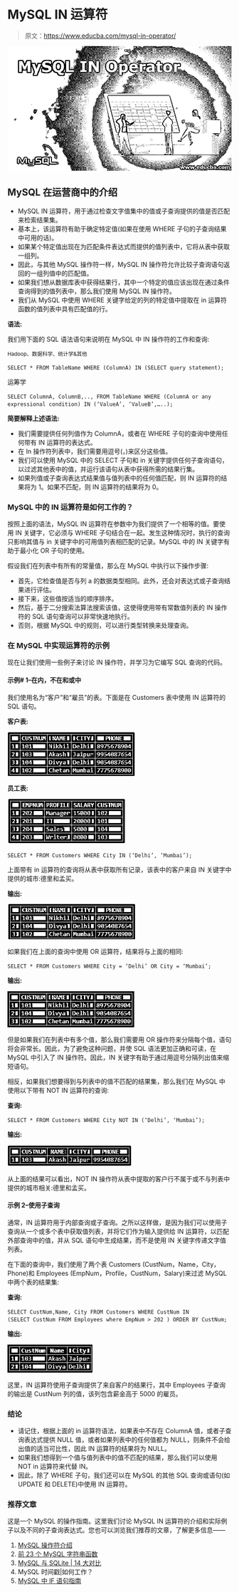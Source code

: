 # MySQL IN 运算符

> 原文：<https://www.educba.com/mysql-in-operator/>

![MySQL IN Operator](img/28d605399b39542fb426d4d913e8205a.png)



## MySQL 在运营商中的介绍

*   MySQL IN 运算符，用于通过检查文字值集中的值或子查询提供的值是否匹配来检索结果集。
*   基本上，该运算符有助于确定特定值(如果在使用 WHERE 子句的子查询结果中可用的话)。
*   如果某个特定值出现在为匹配条件表达式而提供的值列表中，它将从表中获取一组列。
*   因此，与其他 MySQL 操作符一样，MySQL IN 操作符允许比较子查询语句返回的一组列值中的匹配值。
*   如果我们想从数据库表中获得结果行，其中一个特定的值应该出现在通过条件查询得到的值列表中，那么我们使用 MySQL IN 操作符。
*   我们从 MySQL 中使用 WHERE 关键字给定的列的特定值中提取在 in 运算符函数的值列表中具有匹配值的行。

**语法:**

我们用下面的 SQL 语法语句来说明在 MySQL 中 IN 操作符的工作和查询:

<small>Hadoop、数据科学、统计学&其他</small>

`SELECT * FROM TableName WHERE (ColumnA) IN (SELECT query statement);`

运筹学

`SELECT ColumnA, ColumnB,.., FROM TableName WHERE (ColumnA or any expressional condition) IN (‘ValueA’, ‘ValueB’,…..);`

**简要解释上述语法:**

*   我们需要提供任何列值作为 ColumnA，或者在 WHERE 子句的查询中使用任何带有 IN 运算符的表达式。
*   在 In 操作符列表中，我们需要用逗号(，)来区分这些值。
*   我们可以使用 MySQL 中的 SELECT 子句和 in 关键字提供任何子查询语句，以过滤其他表中的值，并运行该语句从表中获得所需的结果行集。
*   如果列值或子查询表达式结果值与值列表中的任何值匹配，则 IN 运算符的结果将为 1。如果不匹配，则 IN 运算符的结果将为 0。

### MySQL 中的 IN 运算符是如何工作的？

按照上面的语法，MySQL IN 运算符在参数中为我们提供了一个相等的值。要使用 IN 关键字，它必须与 WHERE 子句结合在一起。发生这种情况时，执行的查询只影响其值与 in 关键字中的可用值列表相匹配的记录。MySQL 中的 IN 关键字有助于最小化 OR 子句的使用。

假设我们在列表中有所有的常量值，那么在 MySQL 中执行以下操作步骤:

*   首先，它检查值是否与列 a 的数据类型相同。此外，还会对表达式或子查询结果进行评估。
*   接下来，这些值按适当的顺序排序。
*   然后，基于二分搜索法算法搜索该值，这使得使用带有常数值列表的 IN 操作符的 SQL 语句查询可以非常快速地执行。
*   否则，根据 MySQL 中的规则，可以进行类型转换来处理查询。

### 在 MySQL 中实现运算符的示例

现在让我们使用一些例子来讨论 IN 操作符，并学习为它编写 SQL 查询的代码。

#### 示例# 1–在内，不在和或中

我们使用名为“客户”和“雇员”的表。下面是在 Customers 表中使用 IN 运算符的 SQL 语句。

**客户表:**

![Customers Table Example 1](img/11b8032e61717157b045903d39d610b2.png "Customers Table Example 1")



**员工表:**

![Employees Table Example 1](img/92693d14b33739cff2ba4d2dbdce66c1.png "Employees Table Example 1")



`SELECT * FROM Customers WHERE City IN (‘Delhi’, ‘Mumbai’);`

上面带有 in 运算符的查询将从表中获取所有记录，该表中的客户来自 IN 关键字中提供的城市:德里和孟买。

**输出:**

![MySQL IN Operator Example 1](img/e82041ccc074472086ea931eb6b9d167.png "MySQL IN Operator Example 1")



如果我们在上面的查询中使用 OR 运算符，结果将与上面的相同:

`SELECT * FROM Customers WHERE City = ‘Delhi’ OR City = ‘Mumbai’;`

**输出:**

![MySQL IN Operator Example 1](img/3de9ea8d0c93a6566e17daaed8703667.png "MySQL IN Operator Example 1")



但是如果我们在列表中有多个值，那么我们需要用 OR 操作符来分隔每个值，语句将会非常长。因此，为了避免这种问题，并使 SQL 语法更加正确和可读，在 MySQL 中引入了 IN 操作符。因此，IN 关键字有助于通过用逗号分隔列出值来缩短语句。

相反，如果我们想要得到与列表中的值不匹配的结果集，那么我们在 MySQL 中使用以下带有 NOT IN 运算符的查询:

**查询:**

`SELECT * FROM Customers WHERE City NOT IN (‘Delhi’, ‘Mumbai’);`

**输出:**

![MySQL IN Operator Example 1](img/d0d4c66272b04c0a2a995fd208c5a914.png "MySQL IN Operator Example 1")



从上面的结果可以看出，NOT IN 操作符从表中提取的客户行不属于或不与列表中提供的城市相关:德里和孟买。

#### 示例 2–使用子查询

通常，IN 运算符用于内部查询或子查询。之所以这样做，是因为我们可以使用子查询从一个或多个表中获取值列表，并将它们作为输入提供给 IN 运算符，以匹配外部查询中的值，并从 SQL 语句中生成结果，而不是使用 IN 关键字传递文字值列表。

在下面的查询中，我们使用了两个表 Customers (CustNum，Name，City，Phone)和 Employees (EmpNum，Profile，CustNum，Salary)来过滤 MySQL 中两个表的结果集:

**查询:**

`SELECT CustNum,Name, City FROM Customers WHERE CustNum IN (SELECT CustNum FROM Employees where EmpNum > 202 ) ORDER BY CustNum;`

**输出:**

![Subquery Example 2](img/1fe508ebe6d807bbd8da3e2b419ee6f3.png "Subquery Example 2")



这里，IN 运算符使用子查询提供了来自客户的结果行，其中 Employees 子查询的输出是 CustNum 列的值，该列包含薪金高于 5000 的雇员。

### 结论

*   请记住，根据上面的 in 运算符语法，如果表中不存在 ColumnA 值，或者子查询表达式提供 NULL 值，或者如果列表中的任何值都为 NULL，则条件不会给出值的适当可比性，因此 IN 运算符的结果将为 NULL。
*   如果我们想得到一个值与值列表中的值不匹配的结果，那么我们可以使用 NOT in 运算符来代替 IN。
*   因此，除了 WHERE 子句，我们还可以在 MySQL 的其他 SQL 查询或语句(如 UPDATE 和 DELETE)中使用 IN 运算符。

### 推荐文章

这是一个 MySQL 的操作指南。这里我们讨论 MySQL IN 运算符的介绍和实际例子以及不同的子查询表达式。您也可以浏览我们推荐的文章，了解更多信息——

1.  [MySQL 操作符介绍](https://www.educba.com/mysql-operators/)
2.  [前 23 个 MySQL 字符串函数](https://www.educba.com/mysql-string-functions/)
3.  [MySQL 与 SQLite | 14 大对比](https://www.educba.com/mysql-vs-sqlite/)
4.  MySQL 时间戳|如何工作？
5.  [MySQL 中 IF 语句指南](https://www.educba.com/if-statement-in-mysql/)





